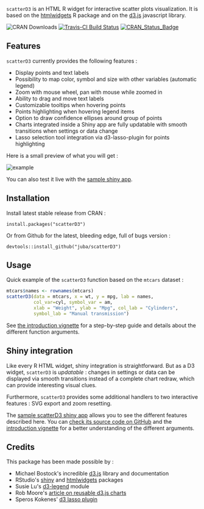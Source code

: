 `scatterD3` is an HTML R widget for interactive scatter plots visualization. It is based on the [htmlwidgets](http://www.htmlwidgets.org/) R package and on the [d3.js](http://d3js.org/) javascript 
library.

![CRAN Downloads](http://cranlogs.r-pkg.org/badges/last-month/scatterD3) 
[![Travis-CI Build Status](https://travis-ci.org/juba/scatterD3.svg?branch=master)](https://travis-ci.org/juba/scatterD3)
[![CRAN_Status_Badge](http://www.r-pkg.org/badges/version/scatterD3)](http://cran.r-project.org/package=scatterD3)

## Features

`scatterD3` currently provides the following features :

- Display points and text labels
- Possibility to map color, symbol and size with other variables (automatic legend)
- Zoom with mouse wheel, pan with mouse while zoomed in
- Ability to drag and move text labels
- Customizable tooltips when hovering points
- Points highlighting when hovering legend items
- Option to draw confidence ellipses around group of points
- Charts integrated inside a Shiny app are fully updatable with smooth transitions when settings or data change
- Lasso selection tool integration via d3-lasso-plugin for points highlighting


Here is a small preview of what you will get :

![example](https://raw.github.com/juba/scatterD3/master/resources/scatterD3.gif) 

You can also test it live with the [sample shiny app](http://data.nozav.org/app/scatterD3/).


## Installation

Install latest stable release from CRAN :

    install.packages("scatterD3")

Or from Github for the latest, bleeding edge, full of bugs version :

    devtools::install_github("juba/scatterD3")
    
## Usage

Quick example of the `scatterD3`  function based on the `mtcars` dataset :

```R
mtcars$names <- rownames(mtcars)
scatterD3(data = mtcars, x = wt, y = mpg, lab = names,
          col_var=cyl, symbol_var = am,
          xlab = "Weight", ylab = "Mpg", col_lab = "Cylinders",
          symbol_lab = "Manual transmission")
```
              
See [the introduction vignette](https://rawgit.com/juba/scatterD3/master/vignettes%2Fintroduction.html) for a step-by-step guide and details about the different function arguments.

## Shiny integration

Like every R HTML widget, shiny integration is straightforward. But as a D3 widget, `scatterD3` is *updatable* : changes in settings or data can be displayed via smooth transitions instead of a complete chart redraw, which can provide interesting visual clues.

Furthermore, `scatterD3` provides some additional handlers to two interactive features : SVG export and zoom resetting.

The
[sample scatterD3 shiny app](http://data.nozav.org/app/scatterD3/) allows you to see the different features described here. You can [check its source code on GitHub](https://github.com/juba/scatterD3_shiny_app) and the [introduction vignette](https://rawgit.com/juba/scatterD3/master/vignettes%2Fintroduction.html) for a better understanding of the different arguments.


## Credits

This package has been made possible by :

- Michael Bostock's incredible [d3.js](https://d3js.org/) library and documentation
- RStudio's [shiny](http://shiny.rstudio.com/) and [htmlwidgets](http://www.htmlwidgets.org/) packages
- Susie Lu's [d3-legend](https://github.com/susielu/d3-legend) module
- Rob Moore's [article on reusable d3.js charts](http://www.toptal.com/d3-js/towards-reusable-d3-js-charts)
- Speros Kokenes' [d3 lasso plugin](https://github.com/skokenes/D3-Lasso-Plugin)



